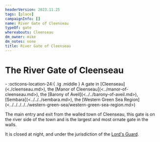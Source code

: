 ```yaml
---
headerVersion: 2023.11.25
tags: [place]
campaignInfo: []
name: River Gate of Cleenseau
typeOf: gate
whereabouts: Cleenseau
dm_owner: mike
dm_notes: none
title: River Gate of Cleenseau
---
```

# The River Gate of Cleenseau
<div class="grid cards ext-narrow-margin ext-one-column" markdown>
-    :octicons-location-24:{ .lg .middle } A gate in [Cleenseau](<./cleenseau.md>), the [Manor of Cleenseau](<../manor-of-cleenseau.md>), the [Barony of Aveil](<../../barony-of-aveil.md>), [Sembara](<../../../sembara.md>), the [Western Green Sea Region](<../../../../../western-green-sea/western-green-sea-region.md>)  
</div>


The main entry and exit from the walled town of Cleenseau, this gate is on the river side of the town and is the largest and most ornate gate in the walls.

It is closed at night, and under the jurisdiction of the [Lord's Guard](<./lord-s-guard-of-cleenseau.md>). 